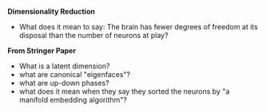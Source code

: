 **Dimensionality Reduction**
- What does it mean to say: The brain has fewer degrees of freedom at its disposal than the number of neurons at play?

**From Stringer Paper**
- What is a latent dimension?
- what are canonical "eigenfaces"?
- what are up-down phases?
- what does it mean when they say they sorted the neurons by "a manifold embedding algorithm"?
